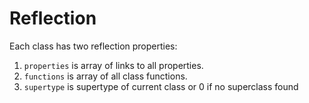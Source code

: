 # Reflection
Each class has two reflection properties:
1. ```properties``` is array of links to all properties.
2. ```functions``` is array of all class functions.
3. ```supertype``` is supertype of current class or 0 if no superclass found